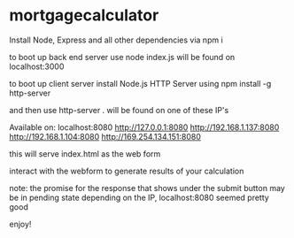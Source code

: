 # mortgagecalculator

Install Node, Express and all other dependencies via npm i

to boot up back end server use 
node index.js
will be found on localhost:3000

to boot up client server install Node.js HTTP Server using npm install -g http-server

and then use
http-server .
will be found on one of these IP's

Available on:
  localhost:8080
  http://127.0.0.1:8080
  http://192.168.1.137:8080
  http://192.168.1.104:8080
  http://169.254.134.151:8080
  
this will serve index.html as the web form

interact with the webform to generate results of your calculation

note: the promise for the response that shows under the submit button may be in pending state depending on the IP, localhost:8080 seemed pretty good

enjoy!
